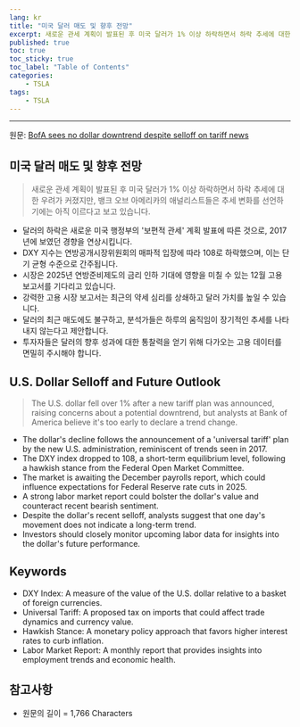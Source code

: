 ```yaml
---
lang: kr
title: "미국 달러 매도 및 향후 전망"
excerpt: 새로운 관세 계획이 발표된 후 미국 달러가 1% 이상 하락하면서 하락 추세에 대한 우려가 커졌지만, 뱅크 오브 아메리카의 애널리스트들은 추세 변화를 선언하기에는 아직 이르다고 보고 있습니다.
published: true
toc: true
toc_sticky: true
toc_label: "Table of Contents"
categories:
    - TSLA
tags:
    - TSLA
---
```


---

  원문: [BofA sees no dollar downtrend despite selloff on tariff news](https://www.investing.com/news/forex-news/bofa-sees-no-dollar-downtrend-despite-selloff-on-tariff-news-93CH-3798104)

## 미국 달러 매도 및 향후 전망

> 새로운 관세 계획이 발표된 후 미국 달러가 1% 이상 하락하면서 하락 추세에 대한 우려가 커졌지만, 뱅크 오브 아메리카의 애널리스트들은 추세 변화를 선언하기에는 아직 이르다고 보고 있습니다.


- 달러의 하락은 새로운 미국 행정부의 '보편적 관세' 계획 발표에 따른 것으로, 2017년에 보였던 경향을 연상시킵니다.
- DXY 지수는 연방공개시장위원회의 매파적 입장에 따라 108로 하락했으며, 이는 단기 균형 수준으로 간주됩니다.
- 시장은 2025년 연방준비제도의 금리 인하 기대에 영향을 미칠 수 있는 12월 고용 보고서를 기다리고 있습니다.
- 강력한 고용 시장 보고서는 최근의 약세 심리를 상쇄하고 달러 가치를 높일 수 있습니다.
- 달러의 최근 매도에도 불구하고, 분석가들은 하루의 움직임이 장기적인 추세를 나타내지 않는다고 제안합니다.
- 투자자들은 달러의 향후 성과에 대한 통찰력을 얻기 위해 다가오는 고용 데이터를 면밀히 주시해야 합니다.

## U.S. Dollar Selloff and Future Outlook

> The U.S. dollar fell over 1% after a new tariff plan was announced, raising concerns about a potential downtrend, but analysts at Bank of America believe it's too early to declare a trend change.


- The dollar's decline follows the announcement of a 'universal tariff' plan by the new U.S. administration, reminiscent of trends seen in 2017.
- The DXY index dropped to 108, a short-term equilibrium level, following a hawkish stance from the Federal Open Market Committee.
- The market is awaiting the December payrolls report, which could influence expectations for Federal Reserve rate cuts in 2025.
- A strong labor market report could bolster the dollar's value and counteract recent bearish sentiment.
- Despite the dollar's recent selloff, analysts suggest that one day's movement does not indicate a long-term trend.
- Investors should closely monitor upcoming labor data for insights into the dollar's future performance.

## Keywords

- DXY Index: A measure of the value of the U.S. dollar relative to a basket of foreign currencies.
- Universal Tariff: A proposed tax on imports that could affect trade dynamics and currency value.
- Hawkish Stance: A monetary policy approach that favors higher interest rates to curb inflation.
- Labor Market Report: A monthly report that provides insights into employment trends and economic health.

## 참고사항

- 원문의 길이 = 1,766 Characters


